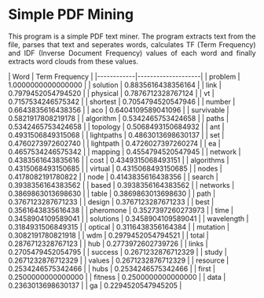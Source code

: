 # Simple PDF Mining
<p align="justify">This program is a simple PDF text miner. The program extracts text from the file, parses that text and seperates words, calculates TF (Term Frequency) and IDF (Inverse Document Frequency) values of each word and finally extracts word clouds from these values.</p>
| Word       | Term Frequency     |
|------------|--------------------|
| problem    | 1.0000000000000000 |
| solution   | 0.8835616438356164 |
| link       | 0.7979452054794520 |
| physical   | 0.7876712328767124 |
| vt         | 0.7157534246575342 |
| shortest   | 0.7054794520547946 |
| number     | 0.6643835616438356 |
| aco        | 0.6404109589041096 |
| survivable | 0.5821917808219178 |
| algorithm  | 0.5342465753424658 |
| paths      | 0.5342465753424658 |
| topology   | 0.5068493150684932 |
| ant        | 0.4931506849315068 |
| lightpaths | 0.4863013698630137 |
| set        | 0.4760273972602740 |
| lightpath  | 0.4726027397260274 |
| ea         | 0.4657534246575342 |
| mapping    | 0.4554794520547945 |
| network    | 0.4383561643835616 |
| cost       | 0.4349315068493151 |
| algorithms | 0.4315068493150685 |
| virtual    | 0.4315068493150685 |
| nodes      | 0.4178082191780822 |
| node       | 0.4143835616438356 |
| search     | 0.3938356164383562 |
| based      | 0.3938356164383562 |
| networks   | 0.3869863013698630 |
| table      | 0.3869863013698630 |
| path       | 0.3767123287671233 |
| design     | 0.3767123287671233 |
| best       | 0.3561643835616438 |
| pheromone  | 0.3527397260273973 |
| time       | 0.3458904109589041 |
| solutions  | 0.3458904109589041 |
| wavelength | 0.3184931506849315 |
| optical    | 0.3116438356164384 |
| mutation   | 0.3082191780821918 |
| wdm        | 0.2979452054794521 |
| total      | 0.2876712328767123 |
| hub        | 0.2773972602739726 |
| links      | 0.2705479452054795 |
| success    | 0.2671232876712329 |
| study      | 0.2671232876712329 |
| values     | 0.2671232876712329 |
| resource   | 0.2534246575342466 |
| hubs       | 0.2534246575342466 |
| first      | 0.2500000000000000 |
| fitness    | 0.2500000000000000 |
| data       | 0.2363013698630137 |
| ga         | 0.2294520547945205 |